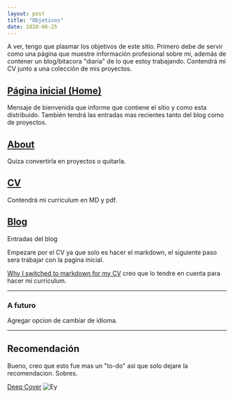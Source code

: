 ```yaml
---
layout: post
title: "Objetivos"
date: 2020-06-25
---
```

A ver, tengo que plasmar los objetivos de este sitio. Primero debe de servir como una página que muestre información profesional sobre mi, además de contener un blog/bitacora "diaria" de lo que estoy trabajando. Contendrá mi CV junto a una colección de mis proyectos.

## [Página inicial (Home)](https://maumlz.github.io/)
Mensaje de bienvenida que informe que contiene el sitio y como esta distribuido.
También tendrá las entradas mas recientes tanto del blog como de proyectos.

## [About](https://maumlz.github.io/about)
Quiza convertirla en proyectos o quitarla.

## [CV](https://maumlz.github.io/cv)
Contendrá mi curriculum en MD y pdf.

## [Blog](https://maumlz.github.io/blog)
Entradas del blog


Empezare por el CV ya que solo es hacer el markdown, el siguiente paso sera trabajar con la pagina inicial.

[Why I switched to markdown for my CV](https://elipapa.github.io/blog/why-i-switched-to-markdown-for-my-cv.html) creo que lo tendre en cuenta para hacer mi curriculum.

***
### A futuro
Agregar opcion de cambiar de idioma.

***
## Recomendación
Bueno, creo que esto fue mas un "to-do" asi que solo dejare la recomendacion. Sobres.

[Deep Cover](https://www.youtube.com/watch?v=81535ZYAFFc "OG shit")
![Ey](https://external-content.duckduckgo.com/iu/?u=https%3A%2F%2Ftse1.mm.bing.net%2Fth%3Fid%3DOIP.gj0UmnlWpcCPT7qUeOn9pQHaI6%26pid%3DApi&f=1 "Ey")

